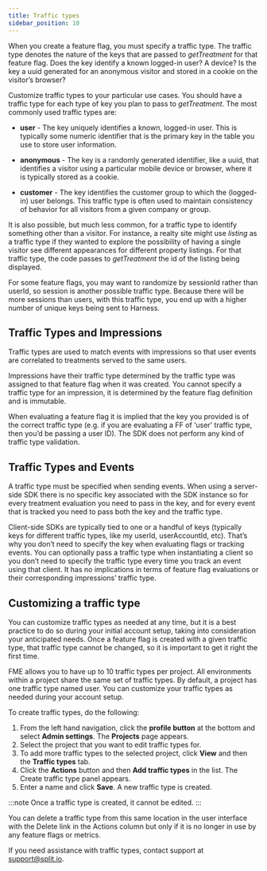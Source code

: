 ```yaml
---
title: Traffic types
sidebar_position: 10
---
```


When you create a feature flag, you must specify a traffic type. The traffic type denotes the nature of the keys that are passed to *getTreatment* for that feature flag. Does the key identify a known logged-in user? A device? Is the key a uuid generated for an anonymous visitor and stored in a cookie on the visitor’s browser?

Customize traffic types to your particular use cases. You should have a traffic type for each type of key you plan to pass to *getTreatment*. The most commonly used traffic types are:

* **user** - The key uniquely identifies a known, logged-in user. This is typically some numeric identifier that is the primary key in the table you use to store user information.

* **anonymous** - The key is a randomly generated identifier, like a uuid, that identifies a visitor using a particular mobile device or browser, where it is typically stored as a cookie.

* **customer** - The key identifies the customer group to which the (logged-in) user belongs. This traffic type is often used to maintain consistency of behavior for all visitors from a given company or group.

It is also possible, but much less common, for a traffic type to identify something other than a visitor. For instance, a realty site might use *listing* as a traffic type if they wanted to explore the possibility of having a single visitor see different appearances for different property listings. For that traffic type, the code passes to *getTreatment* the id of the listing being displayed.

For some feature flags, you may want to randomize by sessionId rather than userId, so session is another possible traffic type. Because there will be more sessions than users, with this traffic type, you end up with a higher number of unique keys being sent to Harness.

## Traffic Types and Impressions

Traffic types are used to match events with impressions so that user events are correlated to treatments served to the same users.

Impressions have their traffic type determined by the traffic type was assigned to that feature flag when it was created. You cannot specify a traffic type for an impression, it is determined by the feature flag definition and is immutable. 

When evaluating a feature flag it is implied that the key you provided is of the correct traffic type (e.g. if you are evaluating a FF of ‘user’ traffic type, then you’d be passing a user ID). The SDK does not perform any kind of traffic type validation.

## Traffic Types and Events

A traffic type must be specified when sending events. When using a server-side SDK there is no specific key associated with the SDK instance so for every treatment evaluation you need to pass in the key, and for every event that is tracked you need to pass both the key and the traffic type. 

Client-side SDKs are typically tied to one or a handful of keys (typically keys for different traffic types, like my userId, userAccountId, etc). That’s why you don’t need to specify the key when evaluating flags or tracking events. You can optionally pass a traffic type when instantiating a client so you don’t need to specify the traffic type every time you track an event using that client. It has no implications in terms of feature flag evaluations or their corresponding impressions’ traffic type.

## Customizing a traffic type

You can customize traffic types as needed at any time, but it is a best practice to do so during your initial account setup, taking into consideration your anticipated needs. Once a feature flag is created with a given traffic type, that traffic type cannot be changed, so it is important to get it right the first time.

FME allows you to have up to 10 traffic types per project. All environments within a project share the same set of traffic types. By default, a project has one traffic type named user. You can customize your traffic types as needed during your account setup.

To create traffic types, do the following:

1. From the left hand navigation, click the **profile button** at the bottom and select **Admin settings**. The **Projects** page appears.
2. Select the project that you want to edit traffic types for. 
3. To add more traffic types to the selected project, click **View** and then the **Traffic types** tab. 
4. Click the **Actions** button and then **Add traffic types** in the list. The Create traffic type panel appears.
5. Enter a name and click **Save**. A new traffic type is created.

:::note
Once a traffic type is created, it cannot be edited.
:::

You can delete a traffic type from this same location in the user interface with the Delete link in the Actions column but only if it is no longer in use by any feature flags or metrics.

If you need assistance with traffic types, contact support at [support@split.io](mailto:support@split.io).
